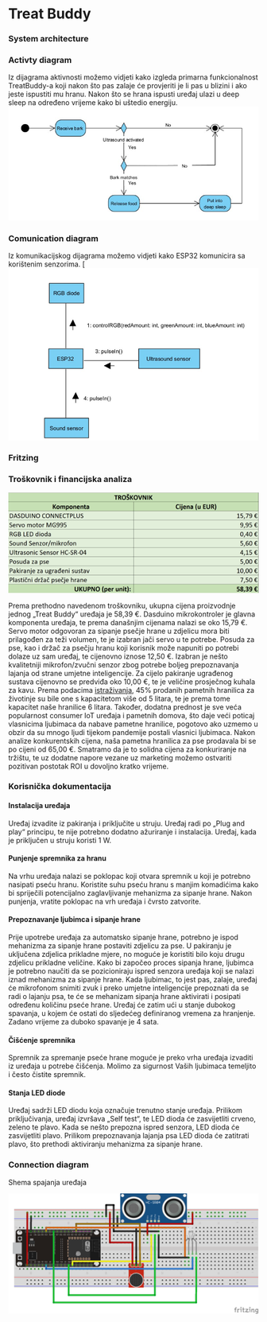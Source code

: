 # Treat Buddy

### System architecture

### Activty diagram

Iz dijagrama aktivnosti možemo vidjeti kako izgleda primarna funkcionalnost TreatBuddy-a koji nakon što pas zalaje će provjeriti je li pas u blizini i ako jeste ispustiti mu hranu.
Nakon što se hrana ispusti uređaj ulazi u deep sleep na određeno vrijeme kako bi uštedio energiju.
[![Activity diagram](https://github.com/khajdinja20/ESD-DogFeeder/blob/master-docs/documentation/pictures/activity%20diagram.jpg)](https://github.com/khajdinja20/ESD-DogFeeder/blob/master-docs/documentation/pictures/activity%20diagram.jpg)

### Comunication diagram

Iz komunikacijskog dijagrama možemo vidjeti kako ESP32 komunicira sa korištenim senzorima.
[![Communication diagram](https://github.com/khajdinja20/ESD-DogFeeder/blob/master-docs/documentation/pictures/comunication%20diagram.jpg)

### Fritzing


### Troškovnik i financijska analiza
![Troškovnik](https://github.com/khajdinja20/ESD-DogFeeder/blob/main/documentation/pictures/financijePUS.png)

Prema prethodno navedenom troškovniku, ukupna cijena proizvodnje jednog „Treat Buddy“ uređaja je 58,39 €. Dasduino mikrokontroler je glavna komponenta uređaja, te prema današnjim cijenama nalazi se oko 15,79 €. Servo motor odgovoran za sipanje psečje hrane u zdjelicu mora biti prilagođen za teži volumen, te je izabran jači servo u te potrebe. Posuda za pse, kao i držač za psečju hranu koji korisnik može napuniti po potrebi dolaze uz sam uređaj, te cijenovno iznose 12,50 €. Izabran je nešto kvalitetniji mikrofon/zvučni senzor zbog potrebe boljeg prepoznavanja lajanja od strane umjetne inteligencije. Za cijelo pakiranje ugrađenog sustava cijenovno se predviđa oko 10,00 €, te je veličine prosječnog kuhala za kavu.
Prema podacima [istraživanja](https://www.factmr.com/report/automatic-pet-feeder-market), 45% prodanih pametnih hranilica za životinje su bile one s kapacitetom više od 5 litara, te je prema tome kapacitet naše hranilice 6 litara. Također, dodatna prednost je sve veća popularnost consumer IoT uređaja i pametnih domova, što daje veći poticaj vlasnicima ljubimaca da nabave pametne hranilice, pogotovo ako uzmemo u obzir da su mnogo ljudi tijekom pandemije postali vlasnici ljubimaca. 
Nakon analize konkurentskih cijena, naša pametna hranilica za pse prodavala bi se po cijeni od 65,00 €. Smatramo da je to solidna cijena za konkuriranje na tržištu, te uz dodatne napore vezane uz marketing možemo ostvariti pozitivan postotak ROI u dovoljno kratko vrijeme.

### Korisnička dokumentacija
#### Instalacija uređaja
Uređaj izvadite iz pakiranja i priključite u struju. Uređaj radi po „Plug and play“ principu, te nije potrebno dodatno ažuriranje i instalacija. Uređaj, kada je priključen u struju koristi 1 W.
#### Punjenje spremnika za hranu
Na vrhu uređaja nalazi se poklopac koji otvara spremnik u koji je potrebno nasipati pseću hranu. Koristite suhu pseću hranu s manjim komadićima kako bi spriječili potencijalno zaglavljivanje mehanizma za sipanje hrane. Nakon punjenja, vratite poklopac na vrh uređaja i čvrsto zatvorite.
#### Prepoznavanje ljubimca i sipanje hrane
Prije upotrebe uređaja za automatsko sipanje hrane, potrebno je ispod mehanizma za sipanje hrane postaviti zdjelicu za pse. U pakiranju je uključena zdjelica prikladne mjere, no moguće je koristiti bilo koju drugu zdjelicu prikladne veličine. 
Kako bi započeo proces sipanja hrane, ljubimca je potrebno naučiti da se pozicioniraju ispred senzora uređaja koji se nalazi iznad mehanizma za sipanje hrane. Kada ljubimac, to jest pas, zalaje, uređaj će mikrofonom snimiti zvuk i preko umjetne inteligencije prepoznati da se radi o lajanju psa, te će se mehanizam sipanja hrane aktivirati i posipati određenu količinu pseće hrane. Uređaj će zatim ući u stanje dubokog spavanja, u kojem će ostati do sljedećeg definiranog vremena za hranjenje. Zadano vrijeme za duboko spavanje je 4 sata.
#### Čišćenje spremnika
Spremnik za spremanje pseće hrane moguće je preko vrha uređaja izvaditi iz uređaja u potrebe čišćenja. Molimo za sigurnost Vaših ljubimaca temeljito i često čistite spremnik. 
#### Stanja LED diode
Uređaj sadrži LED diodu koja označuje trenutno stanje uređaja. Prilikom priključivanja, uređaj izvršava „Self test“, te LED dioda će zasvijetliti crveno, zeleno te plavo. 
Kada se nešto prepozna ispred senzora, LED dioda će zasvijetliti plavo. Prilikom prepoznavanja lajanja psa LED dioda će zatitrati plavo, što prethodi aktiviranju mehanizma za sipanje hrane.

### Connection diagram

Shema spajanja uređaja

![(https://github.com/khajdinja20/ESD-DogFeeder/blob/main/documentation/pictures/TreatBuddy.png)](https://github.com/khajdinja20/ESD-DogFeeder/blob/main/documentation/pictures/TreatBuddy.png)
